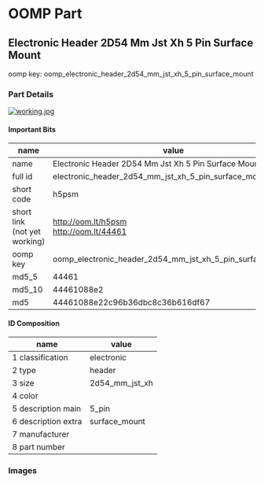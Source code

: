 # OOMP Part  
## Electronic Header 2D54 Mm Jst Xh 5 Pin Surface Mount  
  
oomp key: oomp_electronic_header_2d54_mm_jst_xh_5_pin_surface_mount  
  
### Part Details  
  
[![working.jpg](working_600.jpg)](working.jpg)  
  
#### Important Bits  
| name | value | 
| --- | --- | 
| name | Electronic Header 2D54 Mm Jst Xh 5 Pin Surface Mount | 
| full id | electronic_header_2d54_mm_jst_xh_5_pin_surface_mount | 
| short code | h5psm | 
| short link<br>(not yet working) | http://oom.lt/h5psm<br>http://oom.lt/44461 | 
| oomp key | oomp_electronic_header_2d54_mm_jst_xh_5_pin_surface_mount | 
| md5_5 | 44461 | 
| md5_10 | 44461088e2 | 
| md5 | 44461088e22c96b36dbc8c36b616df67 | 
#### ID Composition  
| name | value | 
| --- | --- | 
| 1 classification | electronic | 
| 2 type | header | 
| 3 size | 2d54_mm_jst_xh | 
| 4 color |  | 
| 5 description main | 5_pin | 
| 6 description extra | surface_mount | 
| 7 manufacturer |  | 
| 8 part number |  | 
### Images  
